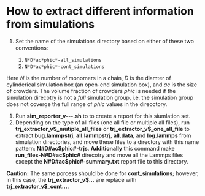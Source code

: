 # How to extract different information from simulations

 1. Set the name of the simulations directory based on either of these two conventions:

     1. ``N*D*ac*phic*-all_simulations``
     2. ``N*D*ac*phic*-cont_simulations``

Here *N* is the number of monomers in a chain, *D* is the diamter of cylinderical simulation box (an open-end simulation box), and *ac* is the size of crowders. The volume fraction of crowders *phic* is needed if the simulation direcotry is not a *full* simulation group, i.e. the simulation group does not coverge the full range of *phic* values in the direoctory.

 1. Run **sim_reporter_v---.sh** to to create a report for this siumlation set.
 2. Depending on the type of all files (one all file or multiple all files), run **trj_extractor_v\$_mutiple_all_files** or **trj_extractor_v\$_one_all_file** to extract **bug.lammpstrj**, **all.lammpstrj**,  **all.data**, and **log.lammps** from simulation directories, and move these files to a directory with this name pattern: **N#D#ac\$phic#-trjs**. **Additionally** this command make **run_files-N#D#ac\$phic#** direcotry and move all the Lammps files except the **N#D#ac$phic#-summary.txt** report file to this directory.

**Caution:** The same porcess should be done for **cont_simulations**; however, in this case, the **trj_extractor_v\$...** are replace with **trj_extractor_v\$_cont...**.
